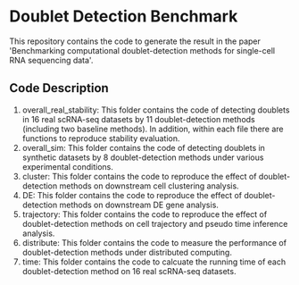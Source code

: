 # Doublet Detection Benchmark

This repository contains the code to generate the result in the paper 'Benchmarking computational doublet-detection methods for single-cell RNA sequencing data'.

## Code Description

1. overall_real_stability: This folder contains the code of detecting doublets in 16 real scRNA-seq datasets by 11 doublet-detection methods (including two baseline methods). In addition, within each file there are functions to reproduce stability evaluation.
2. overall_sim: This folder contains the code of detecting doublets in synthetic datasets by 8 doublet-detection methods under various experimental conditions.
3. cluster: This folder contains the code to reproduce the effect of doublet-detection methods on downstream cell clustering analysis.
4. DE: This folder contains the code to reproduce the effect of doublet-detection methods on downstream DE gene analysis.
5. trajectory: This folder contains the code to reproduce the effect of doublet-detection methods on cell trajectory and pseudo time inference analysis.
6. distribute: This folder contains the code to measure the performance of doublet-detection methods under distributed computing.
7. time: This folder contains the code to calcuate the running time of each doublet-detection method on 16 real scRNA-seq datasets.
